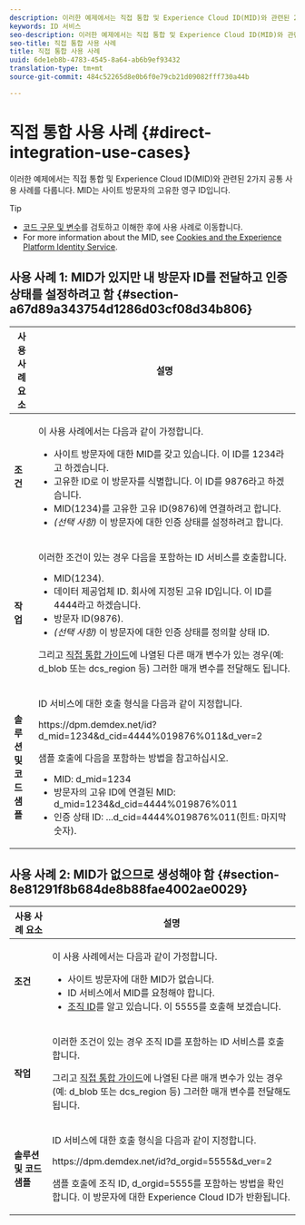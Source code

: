 ```yaml
---
description: 이러한 예제에서는 직접 통합 및 Experience Cloud ID(MID)와 관련된 2가지 공통 사용 사례를 다룹니다. MID는 사이트 방문자의 고유한 영구 ID입니다.
keywords: ID 서비스
seo-description: 이러한 예제에서는 직접 통합 및 Experience Cloud ID(MID)와 관련된 2가지 공통 사용 사례를 다룹니다. MID는 사이트 방문자의 고유한 영구 ID입니다.
seo-title: 직접 통합 사용 사례
title: 직접 통합 사용 사례
uuid: 6de1eb8b-4783-4545-8a64-ab6b9ef93432
translation-type: tm+mt
source-git-commit: 484c52265d8e0b6f0e79cb21d09082fff730a44b

---
```



# 직접 통합 사용 사례 {#direct-integration-use-cases}

이러한 예제에서는 직접 통합 및 Experience Cloud ID(MID)와 관련된 2가지 공통 사용 사례를 다룹니다. MID는 사이트 방문자의 고유한 영구 ID입니다.

>[!TIP]
>
>* [코드 구문 및 변수](../implementation-guides/direct-integration.md#concept-4cd3206a84bb4687af0b312ae09648b9)를 검토하고 이해한 후에 사용 사례로 이동합니다.
>* For more information about the MID, see [Cookies and the Experience Platform Identity Service](../introduction/cookies.md).
>



## 사용 사례 1: MID가 있지만 내 방문자 ID를 전달하고 인증 상태를 설정하려고 함 {#section-a67d89a343754d1286d03cf08d34b806}

<table id="table_DA8840FCB51541109FE6DF20430E8924"> 
 <thead> 
  <tr> 
   <th colname="col1" class="entry"> 사용 사례 요소 </th> 
   <th colname="col2" class="entry"> 설명 </th> 
  </tr> 
 </thead>
 <tbody> 
  <tr> 
   <td colname="col1"> <p> <b>조건</b> </p> </td> 
   <td colname="col2"> <p>이 사용 사례에서는 다음과 같이 가정합니다. </p> 
    <ul id="ul_F20231F83EE84889B78971A64E758757"> 
     <li id="li_20F3E96493724CD2BAF4B20AEE5CBF23">사이트 방문자에 대한 MID를 갖고 있습니다. 이 ID를 1234라고 하겠습니다. </li> 
     <li id="li_A358C58CC58C4FCBB7250F5ED108AA71">고유한 ID로 이 방문자를 식별합니다. 이 ID를 9876라고 하겠습니다. </li> 
     <li id="li_D93CE7182EBE4927A5C7A0BF414C03BC">MID(1234)를 고유한 고유 ID(9876)에 연결하려고 합니다. </li> 
     <li id="li_4611146E56624C2AB647733487A3F046"> <i>(선택 사항)</i> 이 방문자에 대한 인증 상태를 설정하려고 합니다. </li> 
    </ul> </td> 
  </tr> 
  <tr> 
   <td colname="col1"> <p> <b>작업</b> </p> </td> 
   <td colname="col2"> <p>이러한 조건이 있는 경우 다음을 포함하는 ID 서비스를 호출합니다. </p> 
    <ul id="ul_9ECB1A65266644E89E949C57D202D5A4"> 
     <li id="li_10A6F5A9C54D44A08F4F2E405E6019E2">MID(1234). </li> 
     <li id="li_4869572B40E54C54B88A2474DAC475A8">데이터 제공업체 ID. 회사에 지정된 고유 ID입니다. 이 ID를 4444라고 하겠습니다. </li> 
     <li id="li_05C8ED47488C4E289D84093127EC7B19">방문자 ID(9876). </li> 
     <li id="li_3D1556AD18C843828A362CC604A9F76B"> <i>(선택 사항)</i> 이 방문자에 대한 인증 상태를 정의할 상태 ID. </li> 
    </ul> <p>그리고 <a href="../implementation-guides/direct-integration.md#concept-4cd3206a84bb4687af0b312ae09648b9" format="dita" scope="local">직접 통합 가이드</a>에 나열된 다른 매개 변수가 있는 경우(예: <span class="codeph">d_blob</span> 또는 <span class="codeph">dcs_region</span> 등) 그러한 매개 변수를 전달해도 됩니다. </p> </td> 
  </tr> 
  <tr> 
   <td colname="col1"> <p> <b>솔루션 및 코드 샘플</b> </p> </td> 
   <td colname="col2"> <p>ID 서비스에 대한 호출 형식을 다음과 같이 지정합니다. </p> <p> <span class="codeph">https://dpm.demdex.net/id?d_mid=1234&amp;d_cid=4444%019876%011&amp;d_ver=2</span> </p> <p>샘플 호출에 다음을 포함하는 방법을 참고하십시오. </p> 
    <ul id="ul_0667FBFD8D3C46BDBD027F484691EC97"> 
     <li id="li_FAB1FAE703DB48D1A32EE72684028964">MID: <span class="codeph">d_mid=1234</span> </li> 
     <li id="li_C97B74FF444F4BB4B4A5CB1CBBE52249">방문자의 고유 ID에 연결된 MID: <span class="codeph">d_mid=1234&amp;d_cid=4444%019876%011</span> </li> 
     <li id="li_D428DBF765234DD78DDF152C5EE8AB69">인증 상태 ID: <span class="codeph">...d_cid=4444%019876%011</span>(힌트: 마지막 숫자). </li> 
    </ul> </td> 
  </tr> 
 </tbody> 
</table>

## 사용 사례 2: MID가 없으므로 생성해야 함 {#section-8e81291f8b684de8b88fae4002ae0029}

<table id="table_666A92693F8A413096DF6A64770C1141"> 
 <thead> 
  <tr> 
   <th colname="col1" class="entry"> 사용 사례 요소 </th> 
   <th colname="col2" class="entry"> 설명 </th> 
  </tr> 
 </thead>
 <tbody> 
  <tr> 
   <td colname="col1"> <p> <b>조건</b> </p> </td> 
   <td colname="col2"> <p>이 사용 사례에서는 다음과 같이 가정합니다. </p> 
    <ul id="ul_BF3BD821907B46A4B2EFA63146D35722"> 
     <li id="li_E658AE0671D14558B65FDD8992F25996">사이트 방문자에 대한 MID가 없습니다. </li> 
     <li id="li_28A48BB3F71C4E4297F95A2D3E10AD7B">ID 서비스에서 MID를 요청해야 합니다. </li> 
     <li id="li_E2C306B9308D41E5BFE2F23EF48F5A41"><a href="../reference/requirements.md#section-a02f537129a64ffbb690d5738d360c26" format="dita" scope="local">조직 ID</a>를 알고 있습니다. 이 5555를 호출해 보겠습니다. </li> 
    </ul> </td> 
  </tr> 
  <tr> 
   <td colname="col1"> <p> <b>작업</b> </p> </td> 
   <td colname="col2"> <p>이러한 조건이 있는 경우 조직 ID를 포함하는 ID 서비스를 호출합니다. </p> <p>그리고 <a href="../implementation-guides/direct-integration.md#concept-4cd3206a84bb4687af0b312ae09648b9" format="dita" scope="local">직접 통합 가이드</a>에 나열된 다른 매개 변수가 있는 경우(예: <span class="codeph">d_blob</span> 또는 <span class="codeph">dcs_region</span> 등) 그러한 매개 변수를 전달해도 됩니다. </p> </td> 
  </tr> 
  <tr> 
   <td colname="col1"> <p> <b>솔루션 및 코드 샘플</b> </p> </td> 
   <td colname="col2"> <p>ID 서비스에 대한 호출 형식을 다음과 같이 지정합니다. </p> <p> <span class="codeph">https://dpm.demdex.net/id?d_orgid=5555&amp;d_ver=2</span> </p> <p>샘플 호출에 조직 ID, <span class="codeph">d_orgid=5555</span>를 포함하는 방법을 확인합니다. 이 방문자에 대한 <span class="keyword">Experience Cloud</span> ID가 반환됩니다. </p> </td> 
  </tr> 
 </tbody> 
</table>

